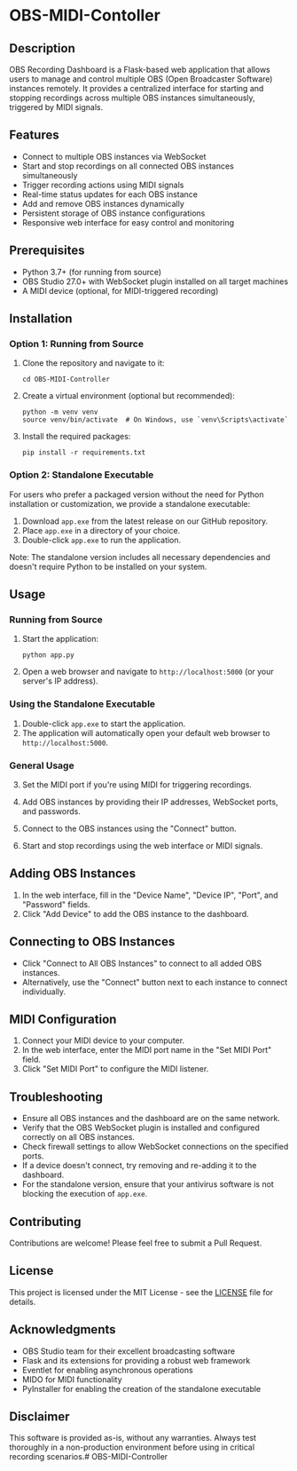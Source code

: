 # OBS-MIDI-Contoller

## Description

OBS Recording Dashboard is a Flask-based web application that allows users to manage and control multiple OBS (Open Broadcaster Software) instances remotely. It provides a centralized interface for starting and stopping recordings across multiple OBS instances simultaneously, triggered by MIDI signals.

## Features

- Connect to multiple OBS instances via WebSocket
- Start and stop recordings on all connected OBS instances simultaneously
- Trigger recording actions using MIDI signals
- Real-time status updates for each OBS instance
- Add and remove OBS instances dynamically
- Persistent storage of OBS instance configurations
- Responsive web interface for easy control and monitoring

## Prerequisites

- Python 3.7+ (for running from source)
- OBS Studio 27.0+ with WebSocket plugin installed on all target machines
- A MIDI device (optional, for MIDI-triggered recording)

## Installation

### Option 1: Running from Source

1. Clone the repository and navigate to it:
   ```
   cd OBS-MIDI-Controller
   ```

2. Create a virtual environment (optional but recommended):
   ```
   python -m venv venv
   source venv/bin/activate  # On Windows, use `venv\Scripts\activate`
   ```

3. Install the required packages:
   ```
   pip install -r requirements.txt
   ```

### Option 2: Standalone Executable

For users who prefer a packaged version without the need for Python installation or customization, we provide a standalone executable:

1. Download `app.exe` from the latest release on our GitHub repository.
2. Place `app.exe` in a directory of your choice.
3. Double-click `app.exe` to run the application.

Note: The standalone version includes all necessary dependencies and doesn't require Python to be installed on your system.

## Usage

### Running from Source

1. Start the application:
   ```
   python app.py
   ```

2. Open a web browser and navigate to `http://localhost:5000` (or your server's IP address).

### Using the Standalone Executable

1. Double-click `app.exe` to start the application.
2. The application will automatically open your default web browser to `http://localhost:5000`.

### General Usage

3. Set the MIDI port if you're using MIDI for triggering recordings.

4. Add OBS instances by providing their IP addresses, WebSocket ports, and passwords.

5. Connect to the OBS instances using the "Connect" button.

6. Start and stop recordings using the web interface or MIDI signals.

## Adding OBS Instances

1. In the web interface, fill in the "Device Name", "Device IP", "Port", and "Password" fields.
2. Click "Add Device" to add the OBS instance to the dashboard.

## Connecting to OBS Instances

- Click "Connect to All OBS Instances" to connect to all added OBS instances.
- Alternatively, use the "Connect" button next to each instance to connect individually.

## MIDI Configuration

1. Connect your MIDI device to your computer.
2. In the web interface, enter the MIDI port name in the "Set MIDI Port" field.
3. Click "Set MIDI Port" to configure the MIDI listener.

## Troubleshooting

- Ensure all OBS instances and the dashboard are on the same network.
- Verify that the OBS WebSocket plugin is installed and configured correctly on all OBS instances.
- Check firewall settings to allow WebSocket connections on the specified ports.
- If a device doesn't connect, try removing and re-adding it to the dashboard.
- For the standalone version, ensure that your antivirus software is not blocking the execution of `app.exe`.

## Contributing

Contributions are welcome! Please feel free to submit a Pull Request.

## License

This project is licensed under the MIT License - see the [LICENSE](LICENSE) file for details.

## Acknowledgments

- OBS Studio team for their excellent broadcasting software
- Flask and its extensions for providing a robust web framework
- Eventlet for enabling asynchronous operations
- MIDO for MIDI functionality
- PyInstaller for enabling the creation of the standalone executable

## Disclaimer

This software is provided as-is, without any warranties. Always test thoroughly in a non-production environment before using in critical recording scenarios.# OBS-MIDI-Controller
